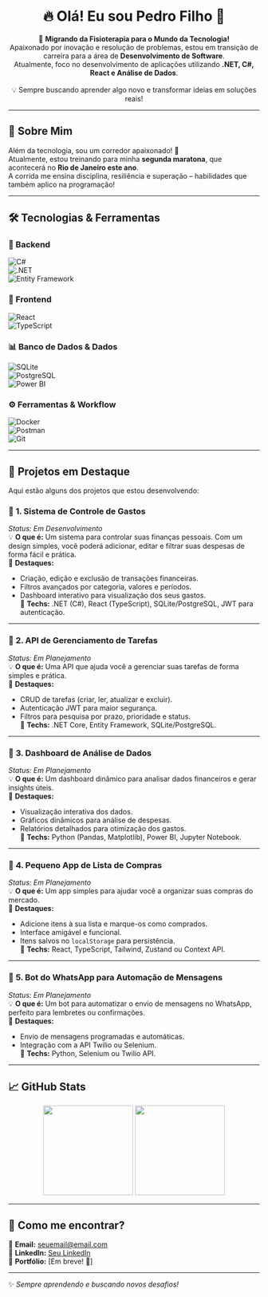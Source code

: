 <h1 align="center">🔥 Olá! Eu sou Pedro Filho 🚀</h1>

<p align="center">
🎯 <strong>Migrando da Fisioterapia para o Mundo da Tecnologia!</strong> <br>
Apaixonado por inovação e resolução de problemas, estou em transição de carreira para a área de <strong>Desenvolvimento de Software</strong>. <br>
Atualmente, foco no desenvolvimento de aplicações utilizando <strong>.NET, C#, React e Análise de Dados</strong>. <br><br>
💡 Sempre buscando aprender algo novo e transformar ideias em soluções reais!
</p>

---

## 🏃 Sobre Mim  

Além da tecnologia, sou um corredor apaixonado! 🏅  
Atualmente, estou treinando para minha **segunda maratona**, que acontecerá no **Rio de Janeiro este ano**.  
A corrida me ensina disciplina, resiliência e superação – habilidades que também aplico na programação!  

---

## 🛠️ Tecnologias & Ferramentas  

### 🚀 Backend  
![C#](https://img.shields.io/badge/C%23-%23239120.svg?style=for-the-badge&logo=c-sharp&logoColor=white)  
![.NET](https://img.shields.io/badge/.NET-5C2D91?style=for-the-badge&logo=dotnet&logoColor=white)  
![Entity Framework](https://img.shields.io/badge/Entity%20Framework-%2343853D.svg?style=for-the-badge&logo=ef&logoColor=white)  

### 🎨 Frontend  
![React](https://img.shields.io/badge/React-%2320232a.svg?style=for-the-badge&logo=react&logoColor=%2361DAFB)  
![TypeScript](https://img.shields.io/badge/TypeScript-%23007ACC.svg?style=for-the-badge&logo=typescript&logoColor=white)  

### 📊 Banco de Dados & Dados  
![SQLite](https://img.shields.io/badge/SQLite-%23003B57.svg?style=for-the-badge&logo=sqlite&logoColor=white)  
![PostgreSQL](https://img.shields.io/badge/PostgreSQL-%23336791.svg?style=for-the-badge&logo=postgresql&logoColor=white)  
![Power BI](https://img.shields.io/badge/Power%20BI-%23F2C811.svg?style=for-the-badge&logo=power-bi&logoColor=black)  

### ⚙️ Ferramentas & Workflow  
![Docker](https://img.shields.io/badge/Docker-%230db7ed.svg?style=for-the-badge&logo=docker&logoColor=white)  
![Postman](https://img.shields.io/badge/Postman-%23FF6C37.svg?style=for-the-badge&logo=postman&logoColor=white)  
![Git](https://img.shields.io/badge/Git-%23F05033.svg?style=for-the-badge&logo=git&logoColor=white)  

---

## 📌 Projetos em Destaque  

Aqui estão alguns dos projetos que estou desenvolvendo:

### 🔹 **1. Sistema de Controle de Gastos**  
*Status: Em Desenvolvimento*  
💡 **O que é:** Um sistema para controlar suas finanças pessoais. Com um design simples, você poderá adicionar, editar e filtrar suas despesas de forma fácil e prática.  
🚀 **Destaques:**  
- Criação, edição e exclusão de transações financeiras.  
- Filtros avançados por categoria, valores e períodos.  
- Dashboard interativo para visualização dos seus gastos.  
🔧 **Techs:** .NET (C#), React (TypeScript), SQLite/PostgreSQL, JWT para autenticação.  

---

### 🔹 **2. API de Gerenciamento de Tarefas**  
*Status: Em Planejamento*  
💡 **O que é:** Uma API que ajuda você a gerenciar suas tarefas de forma simples e prática.  
🚀 **Destaques:**  
- CRUD de tarefas (criar, ler, atualizar e excluir).  
- Autenticação JWT para maior segurança.  
- Filtros para pesquisa por prazo, prioridade e status.  
🔧 **Techs:** .NET Core, Entity Framework, SQLite/PostgreSQL.  

---

### 🔹 **3. Dashboard de Análise de Dados**  
*Status: Em Planejamento*  
💡 **O que é:** Um dashboard dinâmico para analisar dados financeiros e gerar insights úteis.  
🚀 **Destaques:**  
- Visualização interativa dos dados.  
- Gráficos dinâmicos para análise de despesas.  
- Relatórios detalhados para otimização dos gastos.  
🔧 **Techs:** Python (Pandas, Matplotlib), Power BI, Jupyter Notebook.  

---

### 🔹 **4. Pequeno App de Lista de Compras**  
*Status: Em Planejamento*  
💡 **O que é:** Um app simples para ajudar você a organizar suas compras do mercado.  
🚀 **Destaques:**  
- Adicione itens à sua lista e marque-os como comprados.  
- Interface amigável e funcional.  
- Itens salvos no `localStorage` para persistência.  
🔧 **Techs:** React, TypeScript, Tailwind, Zustand ou Context API.  

---

### 🔹 **5. Bot do WhatsApp para Automação de Mensagens**  
*Status: Em Planejamento*  
💡 **O que é:** Um bot para automatizar o envio de mensagens no WhatsApp, perfeito para lembretes ou confirmações.  
🚀 **Destaques:**  
- Envio de mensagens programadas e automáticas.  
- Integração com a API Twilio ou Selenium.  
🔧 **Techs:** Python, Selenium ou Twilio API.  

---

## 📈 GitHub Stats  
<p align="center">
  <img height="180em" src="https://github-readme-stats.vercel.app/api?username=seu-usuario&show_icons=true&theme=radical"/>  
  <img height="180em" src="https://github-readme-stats.vercel.app/api/top-langs/?username=seu-usuario&layout=compact&langs_count=6&theme=radical"/>  
</p>

---

## 📲 Como me encontrar?  
📩 **Email:** [seuemail@email.com](pedrojsilva25@gmail.com)  
💼 **LinkedIn:** [Seu LinkedIn](https://www.linkedin.com/in/pedro-filho-11a269136/)  
📜 **Portfólio:** [Em breve! 🚀]  

---

✨ *Sempre aprendendo e buscando novos desafios!*
